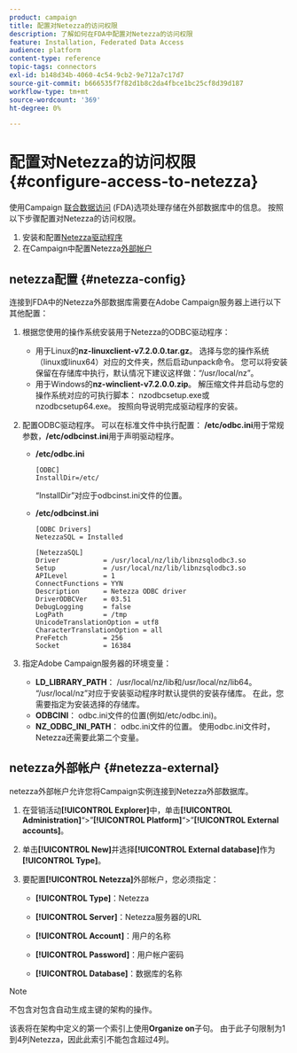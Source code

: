 ```yaml
---
product: campaign
title: 配置对Netezza的访问权限
description: 了解如何在FDA中配置对Netezza的访问权限
feature: Installation, Federated Data Access
audience: platform
content-type: reference
topic-tags: connectors
exl-id: b148d34b-4060-4c54-9cb2-9e712a7c17d7
source-git-commit: b666535f7f82d1b8c2da4fbce1bc25cf8d39d187
workflow-type: tm+mt
source-wordcount: '369'
ht-degree: 0%

---
```


# 配置对Netezza的访问权限 {#configure-access-to-netezza}



使用Campaign [联合数据访问](../../installation/using/about-fda.md) (FDA)选项处理存储在外部数据库中的信息。 按照以下步骤配置对Netezza的访问权限。

1. 安装和配置[Netezza驱动程序](#netezza-config)
1. 在Campaign中配置Netezza[外部帐户](#netezza-external)

## netezza配置 {#netezza-config}

连接到FDA中的Netezza外部数据库需要在Adobe Campaign服务器上进行以下其他配置：

1. 根据您使用的操作系统安装用于Netezza的ODBC驱动程序：

   * 用于Linux的&#x200B;**nz-linuxclient-v7.2.0.0.tar.gz**。 选择与您的操作系统（linux或linux64）对应的文件夹，然后启动unpack命令。 您可以将安装保留在存储库中执行，默认情况下建议这样做：“/usr/local/nz”。
   * 用于Windows的&#x200B;**nz-winclient-v7.2.0.0.zip**。 解压缩文件并启动与您的操作系统对应的可执行脚本： nzodbcsetup.exe或nzodbcsetup64.exe。 按照向导说明完成驱动程序的安装。

1. 配置ODBC驱动程序。 可以在标准文件中执行配置： **/etc/odbc.ini**&#x200B;用于常规参数，**/etc/odbcinst.ini**&#x200B;用于声明驱动程序。

   * **/etc/odbc.ini**

     ```
     [ODBC]
     InstallDir=/etc/
     ```

     “InstallDir”对应于odbcinst.ini文件的位置。

   * **/etc/odbcinst.ini**

     ```
     [ODBC Drivers]
     NetezzaSQL = Installed
     
     [NetezzaSQL]
     Driver           = /usr/local/nz/lib/libnzsqlodbc3.so
     Setup            = /usr/local/nz/lib/libnzsqlodbc3.so
     APILevel         = 1
     ConnectFunctions = YYN
     Description      = Netezza ODBC driver
     DriverODBCVer    = 03.51
     DebugLogging     = false
     LogPath          = /tmp
     UnicodeTranslationOption = utf8
     CharacterTranslationOption = all
     PreFetch         = 256
     Socket           = 16384
     ```

1. 指定Adobe Campaign服务器的环境变量：

   * **LD_LIBRARY_PATH**： /usr/local/nz/lib和/usr/local/nz/lib64。 “/usr/local/nz”对应于安装驱动程序时默认提供的安装存储库。 在此，您需要指定为安装选择的存储库。
   * **ODBCINI**： odbc.ini文件的位置(例如/etc/odbc.ini)。
   * **NZ_ODBC_INI_PATH**： odbc.ini文件的位置。 使用odbc.ini文件时，Netezza还需要此第二个变量。

## netezza外部帐户 {#netezza-external}

netezza外部帐户允许您将Campaign实例连接到Netezza外部数据库。

1. 在营销活动&#x200B;**[!UICONTROL Explorer]**&#x200B;中，单击&#x200B;**[!UICONTROL Administration]**“>”**[!UICONTROL Platform]**“>”**[!UICONTROL External accounts]**。

1. 单击&#x200B;**[!UICONTROL New]**&#x200B;并选择&#x200B;**[!UICONTROL External database]**&#x200B;作为&#x200B;**[!UICONTROL Type]**。

1. 要配置&#x200B;**[!UICONTROL Netezza]**&#x200B;外部帐户，您必须指定：

   * **[!UICONTROL Type]**：Netezza

   * **[!UICONTROL Server]**：Netezza服务器的URL

   * **[!UICONTROL Account]**：用户的名称

   * **[!UICONTROL Password]**：用户帐户密码

   * **[!UICONTROL Database]**：数据库的名称

>[!NOTE]
>
>不包含对包含自动生成主键的架构的操作。
>
>该表将在架构中定义的第一个索引上使用&#x200B;**Organize on**&#x200B;子句。 由于此子句限制为1到4列Netezza，因此此索引不能包含超过4列。
